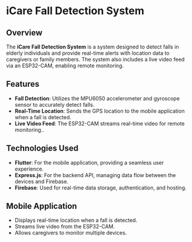 # iCare Fall Detection System

## Overview

The **iCare Fall Detection System** is a system designed to detect falls in elderly individuals and provide real-time alerts with location data to caregivers or family members. The system also includes a live video feed via an ESP32-CAM, enabling remote monitoring.

## Features

- **Fall Detection**: Utilizes the MPU6050 accelerometer and gyroscope sensor to accurately detect falls.
- **Real-Time Location**: Sends the GPS location to the mobile application when a fall is detected.
- **Live Video Feed**: The ESP32-CAM streams real-time video for remote monitoring..

## Technologies Used

- **Flutter**: For the mobile application, providing a seamless user experience.
- **Express.js**: For the backend API, managing data flow between the devices and Firebase.
- **Firebase**: Used for real-time data storage, authentication, and hosting.

## Mobile Application

- Displays real-time location when a fall is detected.
- Streams live video from the ESP32-CAM.
- Allows caregivers to monitor multiple devices.

